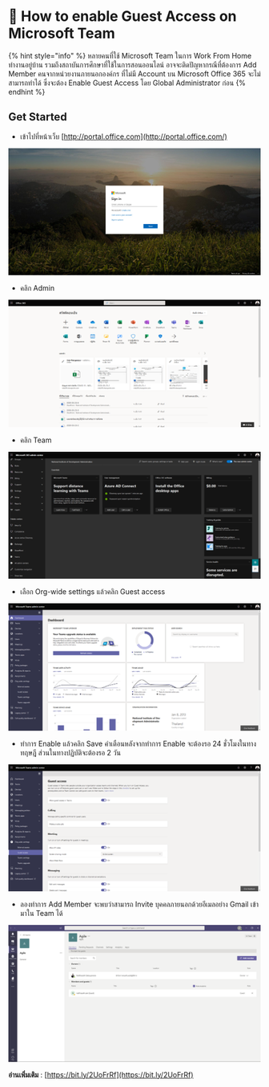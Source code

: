 # 👔 How to enable Guest Access on Microsoft Team

{% hint style="info" %}
หลายคนที่ใช้ Microsoft Team ในการ Work From Home ทำงานอยู่บ้าน รวมถึงสถาบันการศึกษาที่ใช้ในการสอนออนไลน์ อาจจะติดปัญหากรณีที่ต้องการ Add Member คนจากหน่วยงานภายนอกองค์กร ที่ไม่มี Account บน Microsoft Office 365 จะไม่สามารถทำได้ ซึ่งจะต้อง Enable Guest Access โดย Global Administrator ก่อน
{% endhint %}

## **Get Started**

* เข้าไปที่หน้าเว็บ [http://portal.office.com](http://portal.office.com/)

![](../../.gitbook/assets/team-01.jpg)

* คลิก Admin

![](../../.gitbook/assets/team-02.png)

* คลิก Team

![](../../.gitbook/assets/team-03.png)

* เลือก Org-wide settings แล้วคลิก Guest access

![](../../.gitbook/assets/team-04.png)

* ทำการ Enable แล้วคลิก Save คำเตือนหลังจากทำการ Enable จะต้องรอ 24 ชั่วโมงในทางทฤษฎี ส่วนในทางปฏิบัติจะต้องรอ 2 วัน

![](<../../.gitbook/assets/team-05 (1).png>)

* ลองทำการ Add Member จะพบว่าสามารถ Invite บุคคลภายนอกด้วยอีเมลอย่าง Gmail เข้ามาใน Team ได้

![](../../.gitbook/assets/team-06.png)

**อ่านเพิ่มเติม** : [https://bit.ly/2UoFrRf](https://bit.ly/2UoFrRf)
